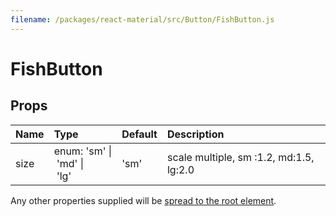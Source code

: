 ```yaml
---
filename: /packages/react-material/src/Button/FishButton.js
---
```


<!--- This documentation is automatically generated, do not try to edit it. -->

# FishButton



## Props

| Name | Type | Default | Description |
|:-----|:-----|:--------|:------------|
| <span class="prop-name">size</span> | <span class="prop-type">enum:&nbsp;'sm'&nbsp;&#124;<br>&nbsp;'md'&nbsp;&#124;<br>&nbsp;'lg'<br> | <span class="prop-default">'sm'</span> | scale multiple, sm :1.2, md:1.5, lg:2.0 |

Any other properties supplied will be [spread to the root element](/guides/api#spread).

